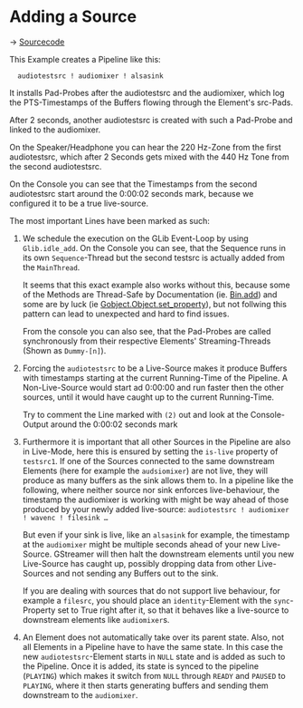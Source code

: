 # Adding a Source
→ [Sourcecode](01-add-source.py)

This Example creates a Pipeline like this:

```
  audiotestsrc ! audiomixer ! alsasink
```

It installs Pad-Probes after the audiotestsrc and the audiomixer, which log the PTS-Timestamps of the Buffers flowing 
through the Element's src-Pads.

After 2 seconds, another audiotestsrc is created with such a Pad-Probe and linked to the audiomixer.

On the Speaker/Headphone you can hear the 220 Hz-Zone from the first audiotestsrc, which after 2 Seconds gets mixed with
the 440 Hz Tone from the second audiotestsrc.

On the Console you can see that the Timestamps from the second audiotestsrc start around the 0:00:02 seconds mark, 
because we configured it to be a true live-source.

The most important Lines have been marked as such:

 1. We schedule the execution on the GLib Event-Loop by using `Glib.idle_add`. On the Console you can see, that the
    Sequence runs in its own `Sequence`-Thread but the second testsrc is actually added from the `MainThread`.

    It seems that this exact example also works without this, because some of the Methods are Thread-Safe by
    Documentation (ie. [Bin.add](https://lazka.github.io/pgi-docs/#Gst-1.0/classes/Bin.html#Gst.Bin.add)) and some are
    by luck (ie [Gobject.Object.set_property](https://lazka.github.io/pgi-docs/#GObject-2.0/classes/Object.html#GObject.Object.set_property)),
    but not follwing this pattern can lead to unexpected and hard to find issues.

    From the console you can also see, that the Pad-Probes are called synchronously from their respective Elements' 
    Streaming-Threads (Shown as `Dummy-[n]`).

 2. Forcing the `audiotestsrc` to be a Live-Source makes it produce Buffers with timestamps starting at the current
    Running-Time of the Pipeline. A Non-Live-Source would start ad 0:00:00 and run faster then the other sources,
    until it would have caught up to the current Running-Time.

    Try to comment the Line marked with `(2)` out and look at the Console-Output around the 0:00:02 seconds mark

3. Furthermore it is important that all other Sources in the Pipeline are also in Live-Mode, here this is ensured
    by setting the `is-live` property of `testsrc1`. If one of the Sources connected to the same downstream Elements
    (here for example the `audsiomixer`) are not live, they will produce as many buffers as the sink allows them to. 
    In a pipeline like the following, where neither source nor sink enforces live-behaviour, the timestamp the 
    audiomixer is working with might be way ahead of those produced by your newly added live-source:
    `audiotestsrc ! audiomixer ! wavenc ! filesink …`
    
    But even if your sink is live, like an `alsasink` for example, the timestamp at the `audiomixer` might be multiple
    seconds ahead of your new Live-Source. GStreamer will then halt the downstream elements until you new Live-Source
    has caught up, possibly dropping data from other Live-Sources and not sending any Buffers out to the sink.

    If you are dealing with sources that do not support live behaviour, for example a `filesrc`, you should place an
    `identity`-Element with the `sync`-Property set to True right after it, so that it behaves like a live-source to
    downstream elements like `audiomixer`s.

 4. An Element does not automatically take over its parent state. Also, not all Elements in a Pipeline have to have the
    same state. In this case the new `audiotestsrc`-Element starts in `NULL` state and is added as such to the Pipeline.
    Once it is added, its state is synced to the pipeline (`PLAYING`) which makes it switch from `NULL` through
    `READY` and `PAUSED` to `PLAYING`, where it then starts generating buffers and sending them downstream to the 
    `audiomixer`.
